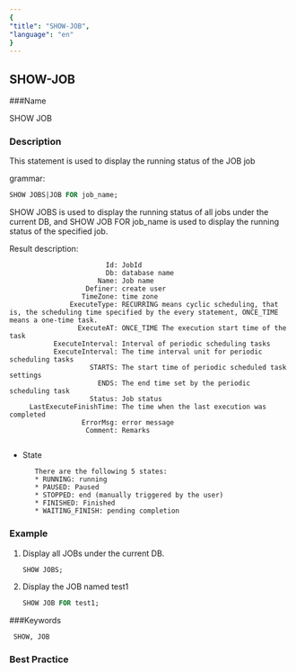 ```yaml
---
{
"title": "SHOW-JOB",
"language": "en"
}
---
```


<!--
Licensed to the Apache Software Foundation (ASF) under one
or more contributor license agreements.  See the NOTICE file
distributed with this work for additional information
regarding copyright ownership.  The ASF licenses this file
to you under the Apache License, Version 2.0 (the
"License"); you may not use this file except in compliance
with the License.  You may obtain a copy of the License at

  http://www.apache.org/licenses/LICENSE-2.0

Unless required by applicable law or agreed to in writing,
software distributed under the License is distributed on an
"AS IS" BASIS, WITHOUT WARRANTIES OR CONDITIONS OF ANY
KIND, either express or implied.  See the License for the
specific language governing permissions and limitations
under the License.
-->

## SHOW-JOB

###Name

SHOW JOB

### Description

This statement is used to display the running status of the JOB job

grammar:

```sql
SHOW JOBS|JOB FOR job_name;
```

SHOW JOBS is used to display the running status of all jobs under the current DB, and SHOW JOB FOR job_name is used to display the running status of the specified job.

Result description:

```
                        Id: JobId
                        Db: database name
                      Name: Job name
                   Definer: create user
                  TimeZone: time zone
               ExecuteType: RECURRING means cyclic scheduling, that is, the scheduling time specified by the every statement, ONCE_TIME means a one-time task.
                 ExecuteAT: ONCE_TIME The execution start time of the task
           ExecuteInterval: Interval of periodic scheduling tasks
           ExecuteInterval: The time interval unit for periodic scheduling tasks
                    STARTS: The start time of periodic scheduled task settings
                      ENDS: The end time set by the periodic scheduling task
                    Status: Job status
     LastExecuteFinishTime: The time when the last execution was completed
                  ErrorMsg: error message
                   Comment: Remarks


```

* State

         There are the following 5 states:
         * RUNNING: running
         * PAUSED: Paused
         * STOPPED: end (manually triggered by the user)
         * FINISHED: Finished
         * WAITING_FINISH: pending completion

### Example

1. Display all JOBs under the current DB.

     ```sql
     SHOW JOBS;
     ```

2. Display the JOB named test1

     ```sql
     SHOW JOB FOR test1;
     ```

###Keywords

     SHOW, JOB

### Best Practice